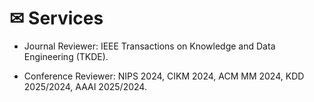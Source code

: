 # ✉ Services

- Journal Reviewer: IEEE Transactions on Knowledge and Data Engineering (TKDE).

- Conference Reviewer: NIPS 2024, CIKM 2024, ACM MM 2024, KDD 2025/2024, AAAI 2025/2024.
